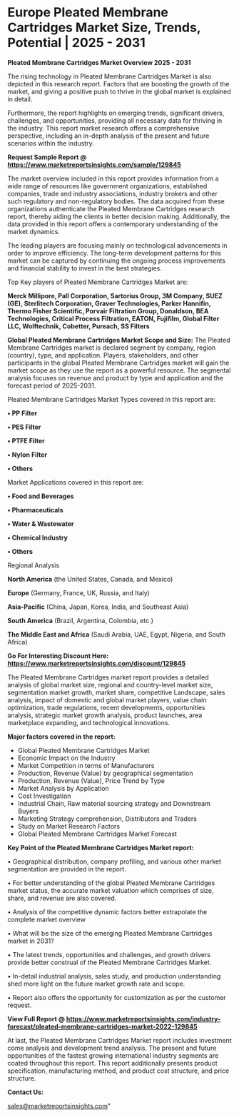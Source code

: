 # Europe Pleated Membrane Cartridges Market Size, Trends, Potential | 2025 - 2031

<Strong> Pleated Membrane Cartridges Market Overview 2025 - 2031</strong>

The rising technology in Pleated Membrane Cartridges Market is also depicted in this research report. Factors that are boosting the growth of the market, and giving a positive push to thrive in the global market is explained in detail.

Furthermore, the report highlights on emerging trends, significant drivers, challenges, and opportunities, providing all necessary data for thriving in the industry. This report market research offers a comprehensive perspective, including an in-depth analysis of the present and future scenarios within the industry.

<strong>Request Sample Report @ <a href=https://www.marketreportsinsights.com/sample/129845>https://www.marketreportsinsights.com/sample/129845</a></strong>

The market overview included in this report provides information from a wide range of resources like government organizations, established companies, trade and industry associations, industry brokers and other such regulatory and non-regulatory bodies. The data acquired from these organizations authenticate the Pleated Membrane Cartridges research report, thereby aiding the clients in better decision making. Additionally, the data provided in this report offers a contemporary understanding of the market dynamics.

The leading players are focusing mainly on technological advancements in order to improve efficiency. The long-term development patterns for this market can be captured by continuing the ongoing process improvements and financial stability to invest in the best strategies.

Top Key players of Pleated Membrane Cartridges Market are:

<strong>Merck Millipore, Pall Corporation, Sartorius Group, 3M Company, SUEZ (GE), Sterlitech Corporation, Graver Technologies, Parker Hannifin, Thermo Fisher Scientific, Porvair Filtration Group, Donaldson, BEA Technologies, Critical Process Filtration, EATON, Fujifilm, Global Filter LLC, Wolftechnik, Cobetter, Pureach, SS Filters</strong>

<strong><b>Global Pleated Membrane Cartridges Market Scope and Size:</b></strong>
The Pleated Membrane Cartridges market is declared segment by company, region (country), type, and application. Players, stakeholders, and other participants in the global Pleated Membrane Cartridges market will gain the market scope as they use the report as a powerful resource. The segmental analysis focuses on revenue and product by type and application and the forecast period of 2025-2031.

Pleated Membrane Cartridges Market Types covered in this report are:

<strong>• PP Filter

• PES Filter

• PTFE Filter

• Nylon Filter

• Others</strong>

Market Applications covered in this report are:

<strong>• Food and Beverages

• Pharmaceuticals

• Water & Wastewater

• Chemical Industry

• Others</strong> 

Regional Analysis

<strong>North America</strong> (the United States, Canada, and Mexico)

<strong>Europe</strong> (Germany, France, UK, Russia, and Italy)

<strong>Asia-Pacific</strong> (China, Japan, Korea, India, and Southeast Asia)

<strong>South America</strong> (Brazil, Argentina, Colombia, etc.)

<strong>The Middle East and Africa</strong> (Saudi Arabia, UAE, Egypt, Nigeria, and South Africa)

<strong>Go For Interesting Discount Here: <a href=https://www.marketreportsinsights.com/discount/129845>https://www.marketreportsinsights.com/discount/129845</a></strong>

The Pleated Membrane Cartridges market report provides a detailed analysis of global market size, regional and country-level market size, segmentation market growth, market share, competitive Landscape, sales analysis, impact of domestic and global market players, value chain optimization, trade regulations, recent developments, opportunities analysis, strategic market growth analysis, product launches, area marketplace expanding, and technological innovations.

<strong><b>Major factors covered in the report:</b></strong>
<ul>
  <li>Global Pleated Membrane Cartridges Market </li>
  <li>Economic Impact on the Industry</li>
  <li>Market Competition in terms of Manufacturers</li>
  <li>Production, Revenue (Value) by geographical segmentation</li>
  <li>Production, Revenue (Value), Price Trend by Type</li>
  <li>Market Analysis by Application</li>
  <li>Cost Investigation</li>
  <li>Industrial Chain, Raw material sourcing strategy and Downstream Buyers</li>
  <li>Marketing Strategy comprehension, Distributors and Traders</li>
  <li>Study on Market Research Factors</li>
  <li>Global Pleated Membrane Cartridges Market Forecast</li>
</ul>

<strong><b>Key Point of the Pleated Membrane Cartridges Market report:</b></strong>

• Geographical distribution, company profiling, and various other market segmentation are provided in the report.

• For better understanding of the global Pleated Membrane Cartridges market status, the accurate market valuation which comprises of size, share, and revenue are also covered.

• Analysis of the competitive dynamic factors better extrapolate the complete market overview

• What will be the size of the emerging Pleated Membrane Cartridges market in 2031?

• The latest trends, opportunities and challenges, and growth drivers provide better construal of the Pleated Membrane Cartridges Market.

• In-detail industrial analysis, sales study, and production understanding shed more light on the future market growth rate and scope.

• Report also offers the opportunity for customization as per the customer request.

<strong><b>View Full Report @ <a href=https://www.marketreportsinsights.com/industry-forecast/pleated-membrane-cartridges-market-2022-129845>https://www.marketreportsinsights.com/industry-forecast/pleated-membrane-cartridges-market-2022-129845</a></b></strong>


At last, the Pleated Membrane Cartridges Market report includes investment come analysis and development trend analysis. The present and future opportunities of the fastest growing international industry segments are coated throughout this report. This report additionally presents product specification, manufacturing method, and product cost structure, and price structure.

<strong>Contact Us:</strong>

sales@marketreportsinsights.com"
